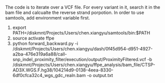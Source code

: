 The code is to iterate over a VCF file. For every variant in it, search it in the bam file and calcualte the reverse strand porpotion. In order to use samtools, add environment variable first.
1.  export PATH=/diskmnt/Projects/Users/chen.xiangyu/samtools/bin:$PATH
2.  source activate ffpe
3.  python forward_backward.py -i /diskmnt/Projects/Users/chen.xiangyu/dash/0f45d954-d951-4927-a2ba-476e319a6a88/call-snp_indel_proximity_filter/execution/output/ProximityFiltered.vcf -b /diskmnt/Projects/Users/chen.xiangyu/ffpe_analysis/bam_file/CTSP-AD3X.WGS.F.hg38/104214d9-0138-4eea-8330-6df0cfca32c4_wgs_gdc_realn.bam -o output.txt
